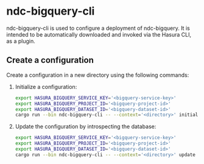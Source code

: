 # ndc-bigquery-cli

ndc-bigquery-cli is used to configure a deployment of ndc-bigquery.
It is intended to be automatically downloaded and invoked via the Hasura CLI, as a plugin.

## Create a configuration

Create a configuration in a new directory using the following commands:

1. Initialize a configuration:

   ```sh
   export HASURA_BIGQUERY_SERVICE_KEY='<bigquery-service-key>'
   export HASURA_BIGQUERY_PROJECT_ID='<bigquery-project-id>'
   export HASURA_BIGQUERY_DATASET_ID='<bigquery-dataset-id>'
   cargo run --bin ndc-bigquery-cli -- --context='<directory>' initialize
   ```

2. Update the configuration by introspecting the database:

   ```sh
   export HASURA_BIGQUERY_SERVICE_KEY='<bigquery-service-key>'
   export HASURA_BIGQUERY_PROJECT_ID='<bigquery-project-id>'
   export HASURA_BIGQUERY_DATASET_ID='<bigquery-dataset-id>'
   cargo run --bin ndc-bigquery-cli -- --context='<directory>' update
   ```
